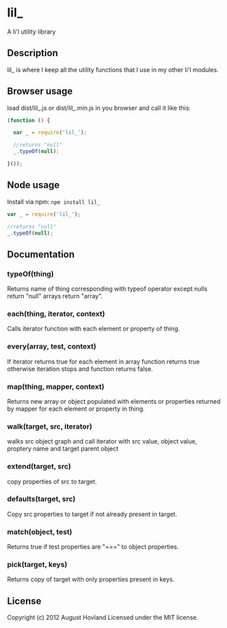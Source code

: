 # lil_

A li'l utility library

## Description

lil_ is where I keep all the utility functions that I use in my other li'l modules.

## Browser usage

load dist/lil_.js or dist/lil_.min.js in you browser and call it like this:

```javascript
(function () {

  var _ = require('lil_');

  //returns "null"
  _.typeOf(null);

}());
```

## Node usage

Install via npm: `npm install lil_`

```javascript
var _ = require('lil_');

//returns "null"
_.typeOf(null); 
```

## Documentation

### typeOf(thing)

Returns name of thing corresponding with typeof operator except nulls return "null" arrays return "array".

### each(thing, iterator, context)

Calls iterator function with each element or property of thing.

### every(array, test, context)

If iterator returns true for each element in array function returns true otherwise iteration stops and function returns false.

### map(thing, mapper, context)

Returns new array or object populated with elements or properties returned by mapper for each element or property in thing.

### walk(target, src, iterator)

walks src object graph and call iterator with src value, object value, proptery name and target parent object

### extend(target, src)

copy properties of src to target.

### defaults(target, src)

Copy src properties to target if not already present in target.

### match(object, test)

Returns true if test properties are "===" to object properties.

### pick(target, keys)

Returns copy of target with only properties present in keys.

## License
Copyright (c) 2012 August Hovland
Licensed under the MIT license.
